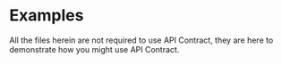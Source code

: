 Examples
========

All the files herein are not required to use API Contract, they are here to demonstrate how you might use API Contract.
